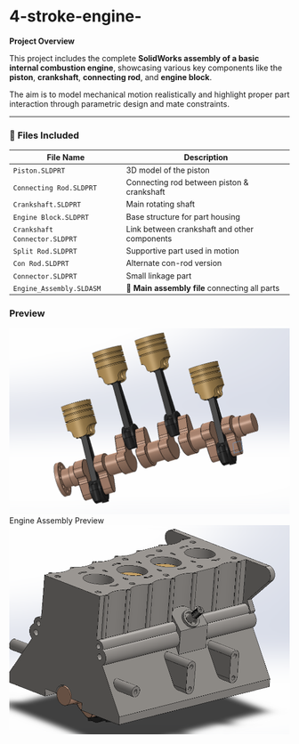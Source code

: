 # 4-stroke-engine-

 **Project Overview**

This project includes the complete **SolidWorks assembly of a basic internal combustion engine**, showcasing various key components like the **piston**, **crankshaft**, **connecting rod**, and **engine block**.

The aim is to model mechanical motion realistically and highlight proper part interaction through parametric design and mate constraints.

---

### 🧩 **Files Included**

| File Name                     | Description                                    |
| ----------------------------- | ---------------------------------------------- |
| `Piston.SLDPRT`               | 3D model of the piston                         |
| `Connecting Rod.SLDPRT`       | Connecting rod between piston & crankshaft     |
| `Crankshaft.SLDPRT`           | Main rotating shaft                            |
| `Engine Block.SLDPRT`         | Base structure for part housing                |
| `Crankshaft Connector.SLDPRT` | Link between crankshaft and other components   |
| `Split Rod.SLDPRT`            | Supportive part used in motion                 |
| `Con Rod.SLDPRT`              | Alternate con-rod version                      |
| `Connector.SLDPRT`            | Small linkage part                             |
| `Engine_Assembly.SLDASM`      | 🔧 **Main assembly file** connecting all parts |



### **Preview**


![Engine Assembly Preview](preview.png)
Engine Assembly Preview
![Engine Assembly Preview](preview%20_engine.png)



